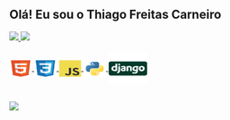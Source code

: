 ## Olá! Eu sou o Thiago Freitas Carneiro
 <div>
  <a href="https://github.com/thiagofreitascarneiro">
  <img height="200em" src="https://github-readme-stats.vercel.app/api?username=thiagofreitascarneiro&show_icons=true&theme=tokyonight&include_all_commits=true&count_private=true"/>
  <img height="200em" src="https://github-readme-stats.vercel.app/api/top-langs/?username=thiagofreitascarneiro&layout=compact&langs_count=7&theme=tokyonight"/>
</div>

 <div style="display: inline_block"><br>
  <img align="center" alt="Thi-HTML" height="30" width="40" src="https://raw.githubusercontent.com/devicons/devicon/master/icons/html5/html5-original.svg">
  <img align="center" alt="Thi-CSS" height="30" width="40" src="https://raw.githubusercontent.com/devicons/devicon/master/icons/css3/css3-original.svg">
  <img align="center" alt="Thi-Javascript" height="30" width="40" src="https://raw.githubusercontent.com/devicons/devicon/master/icons/javascript/javascript-original.svg">
  <img align="center" alt="Thi-Python" height="30" width="40" src="https://raw.githubusercontent.com/devicons/devicon/master/icons/python/python-original.svg">
   <img align="center" alt="Thi-Python" height="60" width="70" src="https://raw.githubusercontent.com/devicons/devicon/master/icons/django/django-original.svg">
  
  
  
  
</div>
 
 ##
 
 <div> 
  
  <a href="https://www.linkedin.com/in/thiago-freitas-carneiro-39359270" target="_blank"><img src="https://img.shields.io/badge/-LinkedIn-%230077B5?style=for-the-badge&logo=linkedin&logoColor=white" target="_blank"></a> 
  
  
</div>
